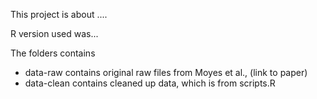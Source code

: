 This project is about ....

R version used was...

The folders contains

- data-raw contains original raw files from Moyes et al., (link to paper)
- data-clean contains cleaned up data, which is from scripts.R
